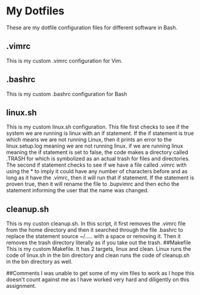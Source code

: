 # My Dotfiles
These are my dotfile configuration files for different software in Bash.
## .vimrc
This is my custom .vimrc configuration for Vim.
## .bashrc
This is my custom .bashrc configuration for Bash
## linux.sh
This is my custom linux.sh configuration. This file first checks to see if the system we are running is linux with an if statement. If the if statement is true which means we are not running Linux, then it prints an error to the linux.setup.log meaning we are not running linux. if we are running linux meaning the if statement is set to false, the code makes a directory called .TRASH for which is symbolized as an actual trash for files and directories. The second if statement checks to see if we have a file called .vimrc with using the * to imply it could have any number of characters before and as long as it have the .vimrc, then it will run that if statement. If the statement is proven true, then it will rename the file to .bupvimrc and then echo the statement informing the user that the name was changed.
## cleanup.sh
This is my custon cleanup.sh. In this script, it first removes the .vimrc file from the home directory and then it searched through the file .bashrc to replace the statement source ~/..... with a space or removing it. Then it removes the trash directory literally as if you take out the trash. 
##Makefile
This is my custom Makefile. It has 2 targets, linux and clean. Linux runs the code of linux.sh in the bin directory and clean runs the code of cleanup.sh in the bin directory as well.

##Comments 
I was unable to get some of my vim files to work as I hope this doesn't count against me as I have worked very hard and diligently on this assignment. 
